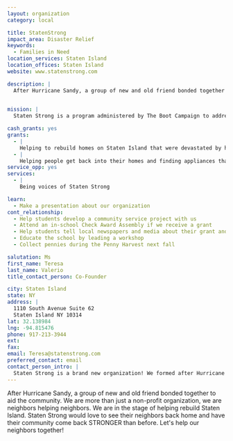 ```yaml
---
layout: organization
category: local

title: StatenStrong
impact_area: Disaster Relief
keywords: 
  - Families in Need
location_services: Staten Island
location_offices: Staten Island
website: www.statenstrong.com

description: |
  After Hurricane Sandy, a group of new and old friend bonded together to aid the community. We are more than just a non-profit organization, we are neighbors helping neighbors. We are in the stage of helping rebuild Staten Island. Staten Strong would love to see their neighbors back home and have their community come back STRONGER than before. Let's help our neighbors together!

   
mission: |
  Staten Strong is a program administered by The Boot Campaign to address the disaster relief needs of Staten Island residents.  Staten Island natives, including those with industry expertise obtained through military service, carry out efforts such as home rehabilitation and other necessary resources in their time of need.

cash_grants: yes
grants: 
  - |
    Helping to rebuild homes on Staten Island that were devastated by hurricane Sandy.
  - |
    Helping people get back into their homes and finding appliances that were lost in the Hurricane.
service_opp: yes
services: 
  - |
    Being voices of Staten Strong

learn: 
  - Make a presentation about our organization
cont_relationship: 
  - Help students develop a community service project with us
  - Attend an in-school Check Award Assembly if we receive a grant
  - Help students tell local newspapers and media about their grant and/or project with us
  - Educate the school by leading a workshop
  - Collect pennies during the Penny Harvest next fall

salutation: Ms
first_name: Teresa
last_name: Valerio
title_contact_person: Co-Founder

city: Staten Island
state: NY
address: |
  1110 South Avenue Suite 62  
  Staten Island NY 10314
lat: 32.138984
lng: -94.815476
phone: 917-213-3944
ext: 
fax: 
email: Teresa@statenstrong.com
preferred_contact: email
contact_person_intro: |
  Staten Strong is a brand new organization! We formed after Hurricane Sandy left Staten Island in devastation. We are the current process of helping rebuild homes and lives for families in Staten Island.
---
```

After Hurricane Sandy, a group of new and old friend bonded together to aid the community. We are more than just a non-profit organization, we are neighbors helping neighbors. We are in the stage of helping rebuild Staten Island. Staten Strong would love to see their neighbors back home and have their community come back STRONGER than before. Let's help our neighbors together!

 